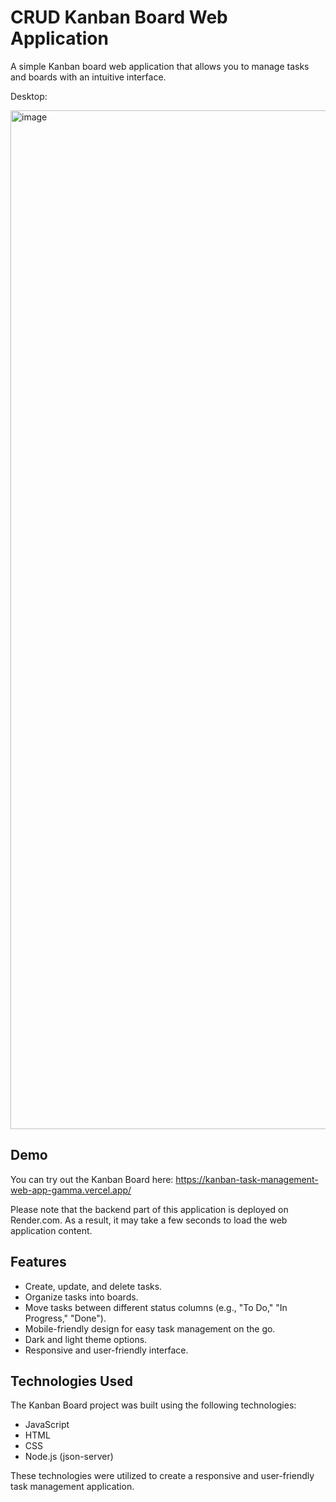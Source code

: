 # CRUD Kanban Board Web Application

A simple Kanban board web application that allows you to manage tasks and boards with an intuitive interface.

Desktop:

<img width="1630" alt="image" src="https://github.com/Igor1D/kanban-task-management-web-app/assets/43789550/77e082f2-f9f3-482d-9cd6-b11f14f33fb4">


## Demo

You can try out the Kanban Board here: https://kanban-task-management-web-app-gamma.vercel.app/

Please note that the backend part of this application is deployed on Render.com. As a result, it may take a few seconds to load the web application content.

## Features

- Create, update, and delete tasks.
- Organize tasks into boards.
- Move tasks between different status columns (e.g., "To Do," "In Progress," "Done").
- Mobile-friendly design for easy task management on the go.
- Dark and light theme options.
- Responsive and user-friendly interface.

## Technologies Used

The Kanban Board project was built using the following technologies:

- JavaScript
- HTML
- CSS
- Node.js (json-server)

These technologies were utilized to create a responsive and user-friendly task management application.

